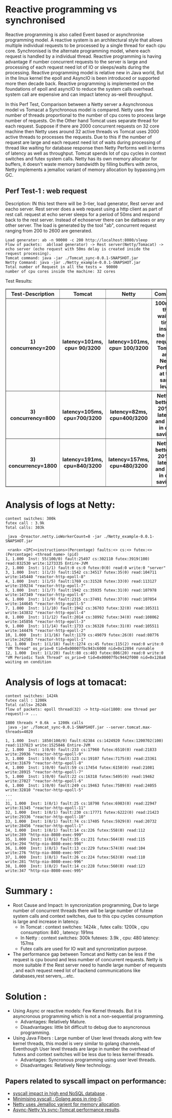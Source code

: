 # Reactive programming vs synchronised 
Reactive programming is also called Event based or asynchronise programming model. A reactive system is an architectural style that allows multiple individual requests to be processed by a single thread for each cpu core.  Synchronised is the alternate  programming model, where each request is handled by a individual thread.  Reactive programming is having advantage if number concurrent requests to the server is large and processing of each request need lot of IO or sleeps/waits during the processing. Reactive programming model is relative new in Java world, But in the linux kernel the epoll and AsyncIO is been introduced or supported more then decade back. Reactive programming is implemented on the foundations of epoll and asyncIO to reduce the system calls overhead. system call are expensive and can impact latency as-well throughput. 

In this Perf Test, Comparison between a Netty server a Asynchronous model vs Tomacat  a Synchronous model is compared.  Netty uses few number of threads proportional to the number of cpu cores  to process large number of requests. On the Other hand Tomcat uses separate thread for each request. Suppose if there are 2000 concurrent requests on 32 core machine  then Netty uses around 32 active threads vs Tomcat uses 2000 active threads to processes the requests. Due to this if the number  of request are large and each request need lot of waits during processing of thread like waiting for database response then Netty Performs well in terms of latency as well as throughput. Tomcat spends lot of cpu cycles in context switches and futex system calls. Netty has its own memory allocator for buffers, it doesn't waste memory bandwidth by filling buffers with zeros, Netty implements a jemalloc variant of memory allocation by bypassing jvm GC. 




## Perf Test-1 :   web request

Description: IN this test there will be 3-tier, load generator, Rest server and eacho server.  Rest server does a web request using a http client as part of rest call. request at echo server  sleeps for a period of 50ms and respond back to the rest server. Instead of echoserver there can be datbases or any other server. The load is generated by the tool "ab", concurrent request ranging from 200 to 2600 are generated.

```
Load generator: ab -n 90000 -c 200 http://localhost:8080/sleep
Flow of packets:  ab(load generator) -> Rest server(Netty/Tomacat) -> echo server (echo request with 50ms delay is created inside the request processing).
Tomcat command: java -jar ./Tomcat_sync-0.0.1-SNAPSHOT.jar
Netty Command: java -jar ./Netty_example-0.0.1-SNAPSHOT.jar 
Total number of Request in all the tests =  90000
number of cpu cores inside the machine: 32 cores
```

Test Results:

<table border=1>
<thead>
<tr>
<th>Test-Description</th>
<th>Tomcat</th>
<th>Netty</th>
<th> Comment </th>
</tr>
<tr>
<th>1) concurrency=200 </th>
<th>latency=101ms, cpu= 90/3200 </th>
<th>latency=101ms, cpu= 100/3200</th>
<th>100ms is the waiting time inside the web request. Tomcat and Netty Perform at the same level.  </th>
</tr>
<tr>
<th>3) concurrency=800 </th>
<th>latency=105ms, cpu=700/3200 </th>
<th>latency=82ms, cpu=400/3200 </th>
<th>Netty is better by 20% in latency and 42% in cpu savings.</th>
</tr>

</tr>
<tr>
<th>3) concurrency=1800 </th>
<th>latency=191ms, cpu=840/3200 </th>
<th>latency=157ms, cpu=480/3200 </th>
<th>Netty is better by 20% in latency and 42% in cpu savings.</th>
</tr>

</tbody></table>

# Analysis of logs at Netty:

```
context switches: 300k
futex call : 3.9k
Total calls: 303k

 java -Dreactor.netty.ioWorkerCount=8 -jar ./Netty_example-0.0.1-SNAPSHOT.jar
 
 <rank> <IPC><instructions>(Percentage) faults:<> cs:<> futex:<>(Percentage) <thread name> (pid)
1, 1.000  Inst: 55(100/0) fault:25497 cs:302110 futex:3919(100) read:832530 write:1273335 Entire-JVM
2, 1.000  Inst: 1(1/1) fault:0 cs:0 futex:0(0) read:0 write:0 "server"
3, 1.000  Inst: 1(1/3) fault:1542 cs:34517 futex:35(0) read:104711 write:145440 "reactor-http-epoll-8"
4, 1.000  Inst: 1(1/5) fault:1769 cs:31528 futex:33(0) read:113127 write:159234 "reactor-http-epoll-7"
5, 1.000  Inst: 1(1/7) fault:1942 cs:35935 futex:31(0) read:107978 write:147349 "reactor-http-epoll-6"
6, 1.000  Inst: 1(1/9) fault:2315 cs:37491 futex:37(0) read:107054 write:144645 "reactor-http-epoll-5"
7, 1.000  Inst: 1(1/10) fault:1942 cs:36703 futex:32(0) read:105311 write:143832 "reactor-http-epoll-4"
8, 1.000  Inst: 1(1/12) fault:2014 cs:38992 futex:34(0) read:108062 write:145856 "reactor-http-epoll-3"
9, 1.000  Inst: 1(1/14) fault:1733 cs:36328 futex:31(0) read:105511 write:144476 "reactor-http-epoll-2"
10, 1.000  Inst: 1(1/16) fault:1179 cs:49079 futex:26(0) read:80776 write:242503 "reactor-http-epoll-1"
11, 1.000  Inst: 1(1/18) fault:1274 cs:45 futex:115(2) read:0 write:0 "VM Thread" os_prio=0 tid=0x00007fbc943c6000 nid=0x12894 runnable
12, 1.000  Inst: 1(1/20) fault:88 cs:403 futex:806(20) read:0 write:0 "VM Periodic Task Thread" os_prio=0 tid=0x00007fbc9442f000 nid=0x128a8 waiting on condition

```

# Analysis of logs at tomacat:

```
context switches: 1424k
futex call : 1200k
Total calls= 2624k
flow of packets: epoll thread(32) -> http-nio(1800: one thread per request)-> ...

1800 threads * 0.6k  = 1200k calls
 java -jar ./Tomcat_sync-0.0.1-SNAPSHOT.jar --server.tomcat.max-threads=4020
 
1, 1.000  Inst: 1850(100/0) fault:62384 cs:1424920 futex:1200702(100) read:1137823 write:1525846 Entire-JVM
2, 1.000  Inst: 1(0/0) fault:233 cs:17960 futex:6510(0) read:21833 write:29936 "reactor-http-epoll-9"
3, 1.000  Inst: 1(0/0) fault:123 cs:19107 futex:7175(0) read:23361 write:31679 "reactor-http-epoll-8"
4, 1.000  Inst: 1(0/0) fault:59 cs:17454 futex:6158(0) read:21081 write:28915 "reactor-http-epoll-7"
5, 1.000  Inst: 1(0/0) fault:22 cs:16318 futex:5495(0) read:19462 write:27027 "reactor-http-epoll-6"
6, 1.000  Inst: 1(0/0) fault:249 cs:19463 futex:7589(0) read:24055 write:32810 "reactor-http-epoll-5"
...
...
31, 1.000  Inst: 1(0/1) fault:25 cs:18798 futex:6983(0) read:22947 write:31345 "reactor-http-epoll-11"
32, 1.000  Inst: 1(0/1) fault:230 cs:17771 futex:6222(0) read:21423 write:29336 "reactor-http-epoll-10"
33, 1.000  Inst: 1(0/1) fault:74 cs:17405 futex:5929(0) read:20732 write:28456 "reactor-http-epoll-1"
34, 1.000  Inst: 1(0/1) fault:14 cs:226 futex:558(0) read:112 write:289 "http-nio-8080-exec-999"
35, 1.000  Inst: 1(0/1) fault:35 cs:231 futex:564(0) read:115 write:294 "http-nio-8080-exec-998"
36, 1.000  Inst: 1(0/1) fault:13 cs:229 futex:574(0) read:104 write:276 "http-nio-8080-exec-997"
37, 1.000  Inst: 1(0/1) fault:26 cs:224 futex:563(0) read:110 write:281 "http-nio-8080-exec-996"
38, 1.000  Inst: 1(0/2) fault:14 cs:228 futex:560(0) read:123 write:347 "http-nio-8080-exec-995"

```


# Summary :

 -  Root Cause and Impact: In syncronization programming, Due to large number of concurrent threads there will be large number of futexe system calls and context switches, due to this cpu cycles consumption is large and increase in latency.
    -  In Tomcat :  context switches: 1424k , futex calls: 1200k , cpu consumption: 840 , latency: 191ms
    -  In Netty :  context switches:  300k futexes: 3.9k , cpu: 480 latency: 157ms
    -  Futex calls are used for IO wait and syncronization purpose.
 - The performance gap between Tomcat and Netty can be less if the request is cpu bound  and less number of concurrent requests. Netty is more suitable if the Rest server need to handle large number of requests , and each request need lot of backend communications like databases,rest servers,...etc. 

# Solution :
 -  Using Async or reactive models: Few Kernel threads. But it is asyncronous programming which is not a non-sequential programming. 
    -   Advantages: Relatively Mature.
    -   Disadvantages:  little bit difficult to debug due to asyncronous programming.
 -  Using Java Fibers : Large number of User level threads along with few kernel threads, this model is very similar to golang channels. Eventhough User level threads are large in number the overhead of futexs and context switches will be less due to less kernel threads.
    - Advantages: Syncronous programming using user level threads.
    - Disadvantages: Relatively New technology.

## Papers related to syscall impact on performance:
 -   [syscall impact in high end NoSQL database](https://github.com/naredula-jana/Jiny-Kernel/blob/master/doc/HighThroughputDatabaseForBigData.pdf) .
 -   [Minimising syscall : Golang apps in ring-0](https://github.com/naredula-jana/Jiny-Kernel/blob/master/doc/GolangAppInRing0.pdf).
  -  [Netty uses Jemalloc varient for memory allocation](https://github.com/naredula-jana/Jiny-Kernel/blob/master/doc/malloc_paper_techpulse_submit_final.pdf).
  -  [Async-Netty Vs sync-Tomcat performance results](https://www.slideshare.net/brendangregg/rxnetty-vs-tomcat-performance-results).

 
